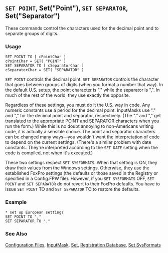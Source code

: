 ## `SET POINT`, Set("Point"), `SET SEPARATOR`, Set("Separator")

These commands control the characters used for the decimal point and to separate groups of digits.

### Usage

```foxpro
SET POINT TO [ cPointChar ]
cPointChar = SET( "POINT" )
SET SEPARATOR TO [ cSeparatorChar ]
cSeparatorChar = SET( "SEPARATOR" )
```

`SET POINT` controls the decimal point. `SET SEPARATOR` controls the character that goes between groups of digits (when you format a number that way). In the default U.S. setup, the point character is "." while the separator is ",". In much of the rest of the world, they use exactly the opposite.

Regardless of these settings, you must do it the U.S. way in code. Any numeric constants use a period for the decimal point. InputMasks use "." and "," for the decimal point and separator, respectively. (The "." and "," get translated to the appropriate POINT and SEPARATOR characters when you run the form.) While this is no doubt annoying to non-Americans writing code, it is actually a sensible choice. The point and separator characters can be changed many ways&mdash;you wouldn't want the interpretation of code to depend on the current settings. (There's a similar problem with date constants. They're interpreted according to the `SET DATE` setting when the code is compiled, not when it's executed.)

These two settings respect `SET SYSFORMATS`. When that setting is ON, they draw their values from the Windows settings. Otherwise, they use the established FoxPro settings (the defaults or those saved in the Registry or specified in a Config.FPW file). However, if you `SET SYSFORMATS` OFF, `SET POINT` and `SET SEPARATOR` do not revert to their FoxPro defaults. You have to issue `SET POINT` TO and `SET SEPARATOR` TO to restore the defaults.

### Example

```foxpro
* set up European settings
SET POINT TO ","
SET SEPARATOR TO "."
```
### See Also

[Configuration Files](s4g322.md), [InputMask](s4g311.md), [Set](s4g126.md), [Registration Database](s4g300.md), [Set SysFormats](s4g692.md)